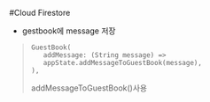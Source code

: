 #Cloud Firestore

* gestbook에 message 저장      
>     GuestBook(
>        addMessage: (String message) =>
>        appState.addMessageToGuestBook(message),
>     ),     
> addMessageToGuestBook()사용 
